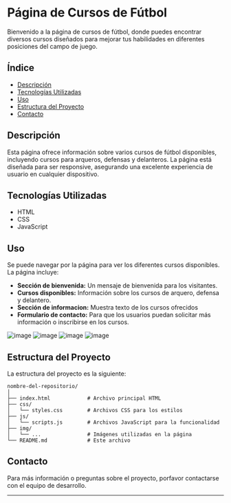 # Página de Cursos de Fútbol

Bienvenido a la página de cursos de fútbol, donde puedes encontrar diversos cursos diseñados para mejorar tus habilidades en diferentes posiciones del campo de juego.

## Índice

- [Descripción](#descripción)
- [Tecnologías Utilizadas](#tecnologías-utilizadas)
- [Uso](#uso)
- [Estructura del Proyecto](#estructura-del-proyecto)
- [Contacto](#contacto)

## Descripción

Esta página ofrece información sobre varios cursos de fútbol disponibles, incluyendo cursos para arqueros, defensas y delanteros. La página está diseñada para ser responsive, asegurando una excelente experiencia de usuario en cualquier dispositivo.

## Tecnologías Utilizadas

- HTML
- CSS
- JavaScript

## Uso

Se puede navegar por la página para ver los diferentes cursos disponibles. La página incluye:

- **Sección de bienvenida:** Un mensaje de bienvenida para los visitantes.
- **Cursos disponibles:** Información sobre los cursos de arquero, defensa y delantero.
- **Sección de informacion:** Muestra texto de los cursos ofrecidos
- **Formulario de contacto:** Para que los usuarios puedan solicitar más información o inscribirse en los cursos.

![image](https://github.com/Fuerzas-Armadas-ESPE/002-desarrollo-de-una-aplicaci-n-web-group-4/assets/140002978/a926997e-86b5-4bc9-81ed-ed4bea969762)
![image](https://github.com/Fuerzas-Armadas-ESPE/002-desarrollo-de-una-aplicaci-n-web-group-4/assets/140002978/a3e18e92-f973-41c9-b03c-b8d2d3b4975a)
![image](https://github.com/Fuerzas-Armadas-ESPE/002-desarrollo-de-una-aplicaci-n-web-group-4/assets/140002978/57919815-2640-41e5-811b-550538aec85e)
![image](https://github.com/Fuerzas-Armadas-ESPE/002-desarrollo-de-una-aplicaci-n-web-group-4/assets/140002978/10b5f07b-181e-4c32-9b85-ca0540edfd2e)

## Estructura del Proyecto

La estructura del proyecto es la siguiente:

```
nombre-del-repositorio/
│
├── index.html            # Archivo principal HTML
├── css/
│   └── styles.css        # Archivos CSS para los estilos
├── js/
│   └── scripts.js        # Archivos JavaScript para la funcionalidad
├── img/
│   └── ...               # Imágenes utilizadas en la página
└── README.md             # Este archivo
```

## Contacto

Para más información o preguntas sobre el proyecto, porfavor contactarse con el equipo de desarrollo.

---
